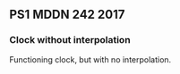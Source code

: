 ## PS1 MDDN 242 2017

### Clock without interpolation

Functioning clock, but with no interpolation. 
